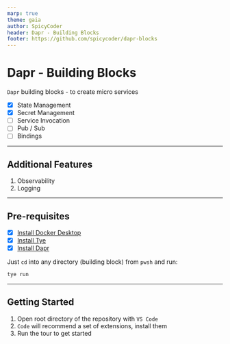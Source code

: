 ```yaml
---
marp: true
theme: gaia
author: SpicyCoder
header: Dapr - Building Blocks
footer: https://github.com/spicycoder/dapr-blocks
---
```


# Dapr - Building Blocks

`Dapr` building blocks - to create micro services

- [x] State Management
- [x] Secret Management
- [ ] Service Invocation
- [ ] Pub / Sub
- [ ] Bindings

---

## Additional Features

1. Observability
1. Logging

---

## Pre-requisites

- [x] [Install Docker Desktop](https://docs.docker.com/desktop/#download-and-install)
- [x] [Install Tye](https://github.com/dotnet/tye/blob/main/docs/getting_started.md#installing-tye)
- [x] [Install Dapr](https://docs.dapr.io/getting-started/install-dapr-cli/)

Just `cd` into any directory (building block) from `pwsh` and run:

```ps1
tye run
```
---

## Getting Started

1. Open root directory of the repository with `VS Code`
1. `Code` will recommend a set of extensions, install them
1. Run the tour to get started
